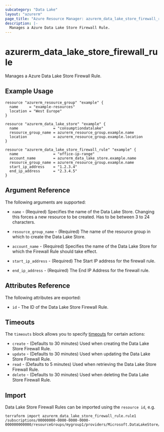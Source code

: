 ```yaml
---
subcategory: "Data Lake"
layout: "azurerm"
page_title: "Azure Resource Manager: azurerm_data_lake_store_firewall_rule"
description: |-
  Manages a Azure Data Lake Store Firewall Rule.
---
```


# azurerm_data_lake_store_firewall_rule

Manages a Azure Data Lake Store Firewall Rule.

## Example Usage

```hcl
resource "azurerm_resource_group" "example" {
  name     = "example-resources"
  location = "West Europe"
}

resource "azurerm_data_lake_store" "example" {
  name                = "consumptiondatalake"
  resource_group_name = azurerm_resource_group.example.name
  location            = azurerm_resource_group.example.location
}

resource "azurerm_data_lake_store_firewall_rule" "example" {
  name                = "office-ip-range"
  account_name        = azurerm_data_lake_store.example.name
  resource_group_name = azurerm_resource_group.example.name
  start_ip_address    = "1.2.3.4"
  end_ip_address      = "2.3.4.5"
}
```

## Argument Reference

The following arguments are supported:

* `name` - (Required) Specifies the name of the Data Lake Store. Changing this forces a new resource to be created. Has to be between 3 to 24 characters.

* `resource_group_name` - (Required) The name of the resource group in which to create the Data Lake Store.

* `account_name` - (Required) Specifies the name of the Data Lake Store for which the Firewall Rule should take effect.

* `start_ip_address` - (Required) The Start IP address for the firewall rule.

* `end_ip_address` - (Required) The End IP Address for the firewall rule.

## Attributes Reference

The following attributes are exported:

* `id` - The ID of the Data Lake Store Firewall Rule.

## Timeouts

The `timeouts` block allows you to specify [timeouts](https://www.terraform.io/docs/configuration/resources.html#timeouts) for certain actions:

* `create` - (Defaults to 30 minutes) Used when creating the Data Lake Store Firewall Rule.
* `update` - (Defaults to 30 minutes) Used when updating the Data Lake Store Firewall Rule.
* `read` - (Defaults to 5 minutes) Used when retrieving the Data Lake Store Firewall Rule.
* `delete` - (Defaults to 30 minutes) Used when deleting the Data Lake Store Firewall Rule.

## Import

Data Lake Store Firewall Rules can be imported using the `resource id`, e.g.

```shell
terraform import azurerm_data_lake_store_firewall_rule.rule1 /subscriptions/00000000-0000-0000-0000-000000000000/resourceGroups/mygroup1/providers/Microsoft.DataLakeStore/accounts/mydatalakeaccount/firewallRules/rule1
```

